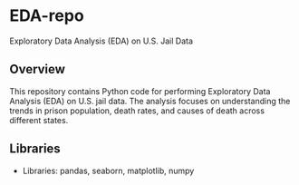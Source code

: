 # EDA-repo
Exploratory Data Analysis (EDA) on U.S. Jail Data

## Overview

This repository contains Python code for performing Exploratory Data Analysis (EDA) on U.S. jail data. The analysis focuses on understanding the trends in prison population, death rates, and causes of death across different states.

## Libraries

- Libraries: pandas, seaborn, matplotlib, numpy
